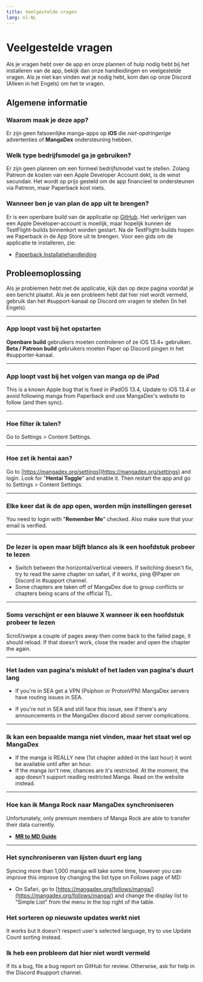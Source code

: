 ```yaml
---
title: Veelgestelde vragen
lang: nl-NL
---
```


# Veelgestelde vragen
Als je vragen hebt over de app en onze plannen of hulp nodig hebt bij het installeren van de app, bekijk dan onze handleidingen en veelgestelde vragen. Als je niet kan vinden wat je nodig hebt, kom dan op onze Discord (Alleen in het Engels) om het te vragen.

## Algemene informatie

### Waarom maak je deze app?
Er zijn geen fatsoenlijke manga-apps op **iOS** die _niet-opdringerige_ advertenties of **MangaDex** ondersteuning hebben.

### Welk type bedrijfsmodel ga je gebruiken?
Er zijn geen plannen om een formeel bedrijfsmodel vast te stellen. Zolang Patreon de kosten van een Apple Developer Account dekt, is de winst secundair. Het wordt op prijs gesteld om de app financieel te ondersteunen via Patreon, maar Paperback kost niets.

### Wanneer ben je van plan de app uit te brengen?
Er is een openbare build van de applicatie op [GitHub](https://github.com/FaizanDurrani/Paperback-Public/releases). Het verkrijgen van een Apple Developer-account is moeilijk, maar hopelijk kunnen de TestFlight-builds binnenkort worden gestart. Na de TestFlight-builds hopen we Paperback in de App Store uit te brengen. Voor een gids om de applicatie te installeren, zie: 

* [Paperback Installatiehandleiding](/nl/help/guides/getting-started)

## Probleemoplossing
Als je problemen hebt met de applicatie, kijk dan op deze pagina voordat je een bericht plaatst. Als je een probleem hebt dat hier niet wordt vermeld, gebruik dan het #support-kanaal op Discord om vragen te stellen (In het Engels).

--- 

### App loopt vast bij het opstarten
**Openbare build** gebruikers moeten controleren of ze iOS 13.4+ gebruiken. **Beta / Patreon build** gebruikers moeten Paper op Discord pingen in het #supporter-kanaal.

---

### App loopt vast bij het volgen van manga op de iPad
This is a known Apple bug that is fixed in iPadOS 13.4, Update to iOS 13.4 or avoid following manga from Paperback and use MangaDex's website to follow (and then sync).

---

### Hoe filter ik talen?
Go to Settings > Content Settings.

---

### Hoe zet ik hentai aan?
Go to [https://mangadex.org/settings](https://mangadex.org/settings) and login. Look for "**Hentai Toggle**" and enable it.
Then restart the app and go to Settings > Content Settings.

---

### Elke keer dat ik de app open, worden mijn instellingen gereset
You need to login with "**Remember Me**" checked.
Also make sure that your email is verified.

---

### De lezer is open maar blijft blanco als ik een hoofdstuk probeer te lezen
 * Switch between the horizontal/vertical viewers. If switching doesn't fix, try to read the same chapter on safari, if it works, ping @Paper on Discord in #support channel.
 * Some chapters are taken off of MangaDex due to group conflicts or chapters being scans of the official TL.

---

### Soms verschijnt er een blauwe X wanneer ik een hoofdstuk probeer te lezen
Scroll/swipe a couple of pages away then come back to the failed page, it should reload. If that doesn't work, close the reader and open the chapter the again.

---

### Het laden van pagina's mislukt of het laden van pagina's duurt lang
 * If you're in SEA get a VPN (Psiphon or ProtonVPN) MangaDex servers have routing issues in SEA.


 * If you're not in SEA and still face this issue, see if there's any announcements in the MangaDex discord about server complications.

---

### Ik kan een bepaalde manga niet vinden, maar het staat wel op MangaDex
 * If the manga is REALLY new (1st chapter added in the last hour) it wont be available until after an hour.
 * If the manga isn't new, chances are it's restricted. At the moment, the app doesn't support reading restricted Manga.
Read on the website instead.

---

### Hoe kan ik Manga Rock naar MangaDex synchroniseren
Unfortunately, only premium members of Manga Rock are able to transfer their data currently.

* [**MR to MD Guide**](https://www.reddit.com/r/mangarockapp/comments/f89aie/tool_exporting_mr_favorites/)

---

### Het synchroniseren van lijsten duurt erg lang
Syncing more than 1,000 manga will take some time, however you can improve this improve by changing the list type on Follows page of MD:
 * On Safari, go to [https://mangadex.org/follows/manga/](https://mangadex.org/follows/manga/) and change the display list to "Simple List" from the menu in the top right of the table.

### Het sorteren op nieuwste updates werkt niet
It works but it doesn't respect user's selected language, try to use Update Count sorting instead.

### Ik heb een probleem dat hier niet wordt vermeld
If its a bug, file a bug report on GitHub for review. Otherwise, ask for help in the Discord #support channel.
